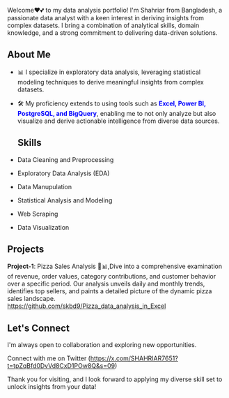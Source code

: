 Welcome❤💕 to my data analysis portfolio! I'm Shahriar from Bangladesh, a passionate data analyst with a keen interest in deriving insights from complex datasets. 
I bring a combination of analytical skills, domain knowledge, and a strong commitment to delivering data-driven solutions.


## About Me
- 📊 I specialize in exploratory data analysis, leveraging statistical modeling techniques to derive meaningful insights from complex datasets.
- 🛠️ My proficiency extends to using tools such as <strong><span style="color:blue;">Excel, Power BI, PostgreSQL, and BigQuery</span></strong>, enabling me to not only analyze but also visualize and derive actionable intelligence from diverse data sources.

  ## Skills

- Data Cleaning and Preprocessing
- Exploratory Data Analysis (EDA)
- Data Manupulation
- Statistical Analysis and Modeling
- Web Scraping
- Data Visualization

## Projects
<strong>Project-1</strong>: 
Pizza Sales Analysis 🍕📊,Dive into a comprehensive examination of revenue, order values, category contributions, and customer behavior over a specific period. Our analysis unveils daily and monthly trends, identifies top sellers, and paints a detailed picture of the dynamic pizza sales landscape.</br> 
https://github.com/skbd9/Pizza_data_analysis_in_Excel

## Let's Connect
I'm always open to collaboration and exploring new opportunities.

Connect with me on 
Twitter
(https://x.com/SHAHRIAR7651?t=tpZqBfd0DvVd8CxD1POw8Q&s=09)

Thank you for visiting, and I look forward to applying my diverse skill set to unlock insights from your data!



